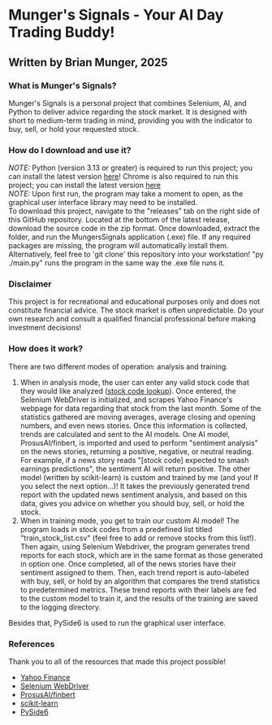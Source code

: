 # Munger's Signals - Your AI Day Trading Buddy!
## Written by Brian Munger, 2025

### What is Munger's Signals?
Munger's Signals is a personal project that combines Selenium, AI, and Python to deliver advice regarding the stock market. It is designed with short to medium-term trading in mind, providing you with the indicator to buy, sell, or hold your requested stock. 

### How do I download and use it?
*NOTE:* Python (version 3.13 or greater) is required to run this project; you can install the latest version [here](https://www.python.org/downloads/)! Chrome is also required to run this project; you can install the latest version [here](https://www.google.com/chrome/dr/download/?brand=CHBD&ds_kid=43700082450527897&gclsrc=aw.ds&gad_source=1&gad_campaignid=22852336242&gbraid=0AAAAAoY3CA6-NnGc4wtcEMCDSjo5gQEA-&gclid=Cj0KCQjwqebEBhD9ARIsAFZMbfx2CiNOpPy9cbfIPeC1Jb3JvN9jo_Yc0-prZY9bK0w04HdgnZ7oGQ4aAiMjEALw_wcB)  
*NOTE:* Upon first run, the program may take a moment to open, as the graphical user interface library may need to be installed.  
To download this project, navigate to the "releases" tab on the right side of this GitHub repository. Located at the bottom of the latest release, download the source code in the zip format. Once downloaded, extract the folder, and run the MungersSignals application (.exe) file. If any required packages are missing, the program will automatically install them.  
Alternatively, feel free to 'git clone' this repository into your workstation! "py ./main.py" runs the program in the same way the .exe file runs it. 

### Disclaimer
This project is for recreational and educational purposes only and does not constitute financial advice. The stock market is often unpredictable. Do your own research and consult a qualified financial professional before making investment decisions!

### How does it work?
There are two different modes of operation: analysis and training.
1. When in analysis mode, the user can enter any valid stock code that they would like analyzed ([stock code lookup](https://stockanalysis.com/symbol-lookup/)). Once entered, the Selenium WebDriver is initialized, and scrapes Yahoo Finance's webpage for data regarding that stock from the last month. Some of the statistics gathered are moving averages, average closing and opening numbers, and even news stories. Once this information is collected, trends are calculated and sent to the AI models. One AI model, ProsusAI/finbert, is imported and used to perform "sentiment analysis" on the news stories, returning a positive, negative, or neutral reading. For example, if a news story reads "[stock code] expected to smash earnings predictions", the sentiment AI will return positive. The other model (written by scikit-learn) is custom and trained by me (and you! If you select the next option...)! It takes the previously generated trend report with the updated news sentiment analysis, and based on this data, gives you advice on whether you should buy, sell, or hold the stock.
2. When in training mode, you get to train our custom AI model! The program loads in stock codes from a predefined list titled "train_stock_list.csv" (feel free to add or remove stocks from this list!). Then again, using Selenium Webdriver, the program generates trend reports for each stock, which are in the same format as those generated in option one. Once completed, all of the news stories have their sentiment assigned to them. Then, each trend report is auto-labeled with buy, sell, or hold by an algorithm that compares the trend statistics to predetermined metrics. These trend reports with their labels are fed to the custom model to train it, and the results of the training are saved to the logging directory.

Besides that, PySide6 is used to run the graphical user interface.

### References
Thank you to all of the resources that made this project possible! 
- [Yahoo Finance](https://finance.yahoo.com/) 
- [Selenium WebDriver](https://www.selenium.dev/documentation/webdriver/)
- [ProsusAI/finbert](https://huggingface.co/ProsusAI/finbert)
- [scikit-learn](https://scikit-learn.org/stable/)
- [PySide6](https://pypi.org/project/PySide6/)
